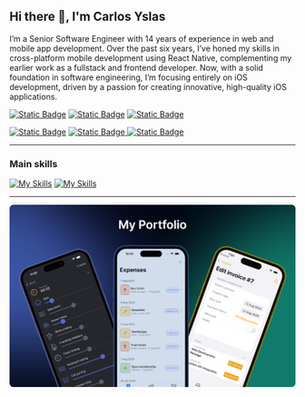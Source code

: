 ## Hi there 👋, I'm Carlos Yslas

I’m a Senior Software Engineer with 14 years of experience in web and mobile app development. Over the past six years, I’ve honed my skills in cross-platform mobile development using React Native, complementing my earlier work as a fullstack and frontend developer. Now, with a solid foundation in software engineering, I’m focusing entirely on iOS development, driven by a passion for creating innovative, high-quality iOS applications.

[![Static Badge](https://img.shields.io/badge/%F0%9F%8C%90%20My_website-333333?style=flat-square)](https://carlosyslas.com/#gh-dark-mode-only)
[![Static Badge](https://img.shields.io/badge/Email-333333?style=flat-square&logo=gmail&logoColor=ffffff)](mailto:carlos.yslasa@gmail.com#gh-dark-mode-only)
[![Static Badge](https://img.shields.io/badge/LinkedIn-333333?style=flat-square&logo=linkedin)](https://www.linkedin.com/in/carlos-yslas/#gh-dark-mode-only)
<!--[![Static Badge](https://img.shields.io/badge/YouTube-333333?style=flat-square&logo=youtube)](https://www.youtube.com/channel/UCGA1qNGi2vym77nhk9Bom_A#gh-dark-mode-only)-->
[![Static Badge](https://img.shields.io/badge/%F0%9F%8C%90%20My_website-333333?style=flat-square)](https://carlosyslas.com/#gh-light-mode-only)
[![Static Badge](https://img.shields.io/badge/Email-dddddd?style=flat-square&logo=gmail&logoColor=333333)
](mailto:carlos.yslasa@gmail.com#gh-light-mode-only)
[![Static Badge](https://img.shields.io/badge/LinkedIn-dddddd?style=flat-square&logo=linkedin&logoColor=333333)](https://www.linkedin.com/in/carlos-yslas/#gh-light-mode-only)
<!--[![Static Badge](https://img.shields.io/badge/YouTube-dddddd?style=flat-square&logo=youtube&logoColor=333333)](https://www.youtube.com/channel/UCGA1qNGi2vym77nhk9Bom_A#gh-light-mode-only)-->

----


### Main skills

[![My Skills](https://skillicons.dev/icons?i=swift,apple,react,linux,figma)](https://skillicons.dev#gh-dark-mode-only)
[![My Skills](https://skillicons.dev/icons?i=swift,apple,react,linux,figma&theme=light)](https://skillicons.dev#gh-light-mode-only)

----

[![My portfolio](portfolio.png)](https://carlosyslas.com)
